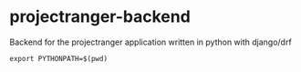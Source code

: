 # projectranger-backend
Backend for the projectranger application written in python with django/drf

```
export PYTHONPATH=$(pwd)
```
